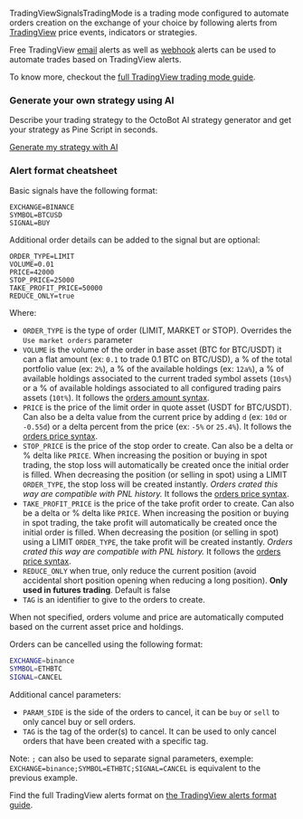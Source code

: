 TradingViewSignalsTradingMode is a trading mode configured to automate orders creation on the 
exchange of your choice by following alerts from 
[TradingView](https://www.tradingview.com/?aff_id=27595) price events, indicators or strategies.

Free TradingView <a target="_blank" rel="noopener" href="https://www.octobot.cloud/en/guides/octobot-interfaces/tradingview/automating-tradingview-free-email-alerts-with-octobot?utm_source=octobot&utm_medium=dk&utm_campaign=regular_open_source_content&utm_content=TradingViewSignalsTradingModeDocs">email</a> 
alerts as well as <a target="_blank" rel="noopener" href="https://www.octobot.cloud/en/guides/octobot-interfaces/tradingview/using-a-webhook?utm_source=octobot&utm_medium=dk&utm_campaign=regular_open_source_content&utm_content=TradingViewSignalsTradingModeDocs">webhook</a>
alerts can be used to automate trades based on TradingView alerts.

To know more, checkout the 
<a target="_blank" rel="noopener" href="https://www.octobot.cloud/en/guides/octobot-trading-modes/tradingview-trading-mode?utm_source=octobot&utm_medium=dk&utm_campaign=regular_open_source_content&utm_content=TradingViewSignalsTradingModeDocs">
full TradingView trading mode guide</a>.

### Generate your own strategy using AI
Describe your trading strategy to the OctoBot AI strategy generator and get your strategy as Pine Script in seconds.
<p class="">
<a class="btn btn-primary waves-effect" 
  href="https://app.octobot.cloud/creator?utm_source=octobot&utm_medium=dk&utm_campaign=regular_open_source_content&utm_content=tv-trading-mode-generate-my-strategy-with-ai"
  target="_blank" rel="noopener">
   Generate my strategy with AI
</a>
</p>

### Alert format cheatsheet
Basic signals have the following format:

```
EXCHANGE=BINANCE
SYMBOL=BTCUSD
SIGNAL=BUY
```

Additional order details can be added to the signal but are optional:

```
ORDER_TYPE=LIMIT
VOLUME=0.01
PRICE=42000
STOP_PRICE=25000
TAKE_PROFIT_PRICE=50000
REDUCE_ONLY=true
```

Where:
- `ORDER_TYPE` is the type of order (LIMIT, MARKET or STOP). Overrides the `Use market orders` parameter
- `VOLUME` is the volume of the order in base asset (BTC for BTC/USDT) it can a flat amount (ex: `0.1` to trade 0.1 BTC on BTC/USD), 
a % of the total portfolio value (ex: `2%`), a % of the available holdings (ex: `12a%`), a % of available holdings associated to the current traded symbol assets (`10s%`) 
or a % of available holdings associated to all configured trading pairs assets (`10t%`). It follows the <a target="_blank" rel="noopener" href="https://www.octobot.cloud/en/guides/octobot-trading-modes/order-amount-syntax?utm_source=octobot&utm_medium=dk&utm_campaign=regular_open_source_content&utm_content=TradingViewSignalsTradingModeDocs">
orders amount syntax</a>.
- `PRICE` is the price of the limit order in quote asset (USDT for BTC/USDT). Can also be a delta value from the current price by adding `d` (ex: `10d` or `-0.55d`) or a delta percent from the price (ex: `-5%` or `25.4%`). It follows the <a target="_blank" rel="noopener" href="https://www.octobot.cloud/en/guides/octobot-trading-modes/order-price-syntax?utm_source=octobot&utm_medium=dk&utm_campaign=regular_open_source_content&utm_content=TradingViewSignalsTradingModeDocs">
orders price syntax</a>.
- `STOP_PRICE` is the price of the stop order to create. Can also be a delta or % delta like `PRICE`. When increasing the position or buying in spot trading, the stop loss will automatically be created once the initial order is filled. When decreasing the position (or selling in spot) using a LIMIT `ORDER_TYPE`, the stop loss will be created instantly. *Orders crated this way are compatible with PNL history.* It follows the <a target="_blank" rel="noopener" href="https://www.octobot.cloud/en/guides/octobot-trading-modes/order-price-syntax?utm_source=octobot&utm_medium=dk&utm_campaign=regular_open_source_content&utm_content=TradingViewSignalsTradingModeDocs">
orders price syntax</a>.
- `TAKE_PROFIT_PRICE` is the price of the take profit order to create. Can also be a delta or % delta like `PRICE`. When increasing the position or buying in spot trading, the take profit will automatically be created once the initial order is filled. When decreasing the position (or selling in spot) using a LIMIT `ORDER_TYPE`, the take profit will be created instantly. *Orders crated this way are compatible with PNL history.* It follows the <a target="_blank" rel="noopener" href="https://www.octobot.cloud/en/guides/octobot-trading-modes/order-price-syntax?utm_source=octobot&utm_medium=dk&utm_campaign=regular_open_source_content&utm_content=TradingViewSignalsTradingModeDocs">
orders price syntax</a>.
- `REDUCE_ONLY` when true, only reduce the current position (avoid accidental short position opening when reducing a long position). **Only used in futures trading**. Default is false
- `TAG` is an identifier to give to the orders to create.

When not specified, orders volume and price are automatically computed based on the current 
asset price and holdings.

Orders can be cancelled using the following format:
``` bash
EXCHANGE=binance
SYMBOL=ETHBTC
SIGNAL=CANCEL
```

Additional cancel parameters:
- `PARAM_SIDE` is the side of the orders to cancel, it can be `buy` or `sell` to only cancel buy or sell orders.
- `TAG` is the tag of the order(s) to cancel. It can be used to only cancel orders that have been created with a specific tag.

Note: `;` can also be used to separate signal parameters, exemple: `EXCHANGE=binance;SYMBOL=ETHBTC;SIGNAL=CANCEL` is equivalent to the previous example.

Find the full TradingView alerts format on
<a target="_blank" rel="noopener" href="https://www.octobot.cloud/en/guides/octobot-interfaces/tradingview/alert-format?utm_source=octobot&utm_medium=dk&utm_campaign=regular_open_source_content&utm_content=TradingViewSignalsTradingModeDocs">
the TradingView alerts format guide</a>.


